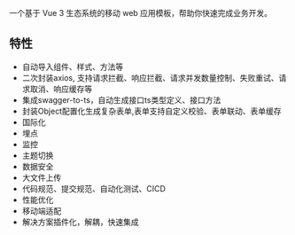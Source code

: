 一个基于 Vue 3 生态系统的移动 web 应用模板，帮助你快速完成业务开发。

## 特性

- 自动导入组件、样式、方法等
- 二次封装axios, 支持请求拦截、响应拦截、请求并发数量控制、失败重试、请求取消、响应缓存等
- 集成swagger-to-ts，自动生成接口ts类型定义、接口方法
- 封装Object配置化生成复杂表单,表单支持自定义校验、表单联动、表单缓存
- 国际化
- 埋点
- 监控
- 主题切换
- 数据安全
- 大文件上传
- 代码规范、提交规范、自动化测试、CICD
- 性能优化
- 移动端适配
- 解决方案插件化，解耦，快速集成
